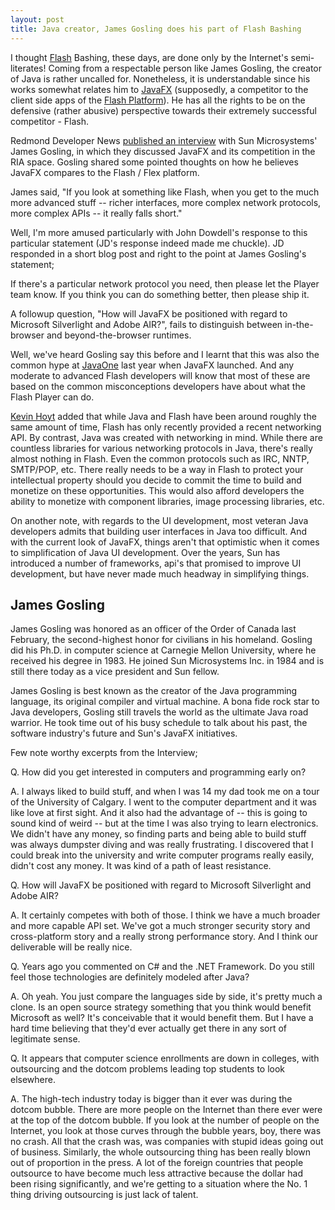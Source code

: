```yaml
---
layout: post
title: Java creator, James Gosling does his part of Flash Bashing
---
```


I thought <a href="http://www.adobe.com/go/flash/">Flash</a> Bashing, these days, are done only by the Internet's semi-literates! Coming from a respectable person like James Gosling, the creator of Java is rather uncalled for. Nonetheless, it is understandable since his works somewhat relates him to <a href="http://java.sun.com/javafx/">JavaFX</a> (supposedly, a competitor to the client side apps of the <a href="http://www.adobe.com/platform/flash/">Flash Platform</a>). He has all the rights to be on the defensive (rather abusive) perspective towards their extremely successful competitor - Flash.

Redmond Developer News <a href="http://reddevnews.com/qandas/article.aspx?editorialsid=121">published an interview</a> with Sun Microsystems' James Gosling, in which they discussed JavaFX and its competition in the RIA space. Gosling shared some pointed thoughts on how he believes JavaFX compares to the Flash / Flex platform. 

James said, "If you look at something like Flash, when you get to the much more advanced stuff -- richer interfaces, more complex network protocols, more complex APIs -- it really falls short."

Well, I'm more amused particularly with John Dowdell's response to this particular statement (JD's response indeed made me chuckle). JD responded in a short blog post and right to the point at James Gosling's statement;

If there's a particular network protocol you need, then please let the Player team know. If you think you can do something better, then please ship it.

A followup question, "How will JavaFX be positioned with regard to Microsoft Silverlight and Adobe AIR?", fails to distinguish between in-the-browser and beyond-the-browser runtimes.

Well, we've heard Gosling say this before and I learnt that this was also the common hype at <a href="http://java.sun.com/javaone/">JavaOne</a> last year when JavaFX launched. And any moderate to advanced Flash developers will know that most of these are based on the common misconceptions developers have about what the Flash Player can do.

<a href="http://blog.kevinhoyt.org/">Kevin Hoyt</a> added that while Java and Flash have been around roughly the same amount of time, Flash has only recently provided a recent networking API. By contrast, Java was created with networking in mind. While there are countless libraries for various networking protocols in Java, there's really almost nothing in Flash. Even the common protocols such as IRC, NNTP, SMTP/POP, etc. There really needs to be a way in Flash to protect your intellectual property should you decide to commit the time to build and monetize on these opportunities. This would also afford developers the ability to monetize with component libraries, image processing libraries, etc.

On another note, with regards to the UI development, most veteran Java developers admits that building user interfaces in Java too difficult. And with the current look of JavaFX, things aren't that optimistic when it comes to simplification of Java UI development. Over the years, Sun has introduced a number of frameworks, api's that promised to improve UI development, but have never made much headway in simplifying things.

## James Gosling

James Gosling was honored as an officer of the Order of Canada last February, the second-highest honor for civilians in his homeland. Gosling did his Ph.D. in computer science at Carnegie Mellon University, where he received his degree in 1983. He joined Sun Microsystems Inc. in 1984 and is still there today as a vice president and Sun fellow.

James Gosling is best known as the creator of the Java programming language, its original compiler and virtual machine. A bona fide rock star to Java developers, Gosling still travels the world as the ultimate Java road warrior. He took time out of his busy schedule to talk about his past, the software industry's future and Sun's JavaFX initiatives.


Few note worthy excerpts from the Interview;

Q. How did you get interested in computers and programming early on?

A. I always liked to build stuff, and when I was 14 my dad took me on a tour of the University of Calgary. I went to the computer department and it was like love at first sight. And it also had the advantage of -- this is going to sound kind of weird -- but at the time I was also trying to learn electronics. We didn't have any money, so finding parts and being able to build stuff was always dumpster diving and was really frustrating. I discovered that I could break into the university and write computer programs really easily, didn't cost any money. It was kind of a path of least resistance.

Q. How will JavaFX be positioned with regard to Microsoft Silverlight and Adobe AIR?

A. It certainly competes with both of those. I think we have a much broader and more capable API set. We've got a much stronger security story and cross-platform story and a really strong performance story. And I think our deliverable will be really nice.

Q. Years ago you commented on C# and the .NET Framework. Do you still feel those technologies are definitely modeled after Java?

A. Oh yeah. You just compare the languages side by side, it's pretty much a clone. Is an open source strategy something that you think would benefit Microsoft as well? It's conceivable that it would benefit them. But I have a hard time believing that they'd ever actually get there in any sort of legitimate sense.

Q. It appears that computer science enrollments are down in colleges, with outsourcing and the dotcom problems leading top students to look elsewhere.

A. The high-tech industry today is bigger than it ever was during the dotcom bubble. There are more people on the Internet than there ever were at the top of the dotcom bubble. If you look at the number of people on the Internet, you look at those curves through the bubble years, boy, there was no crash. All that the crash was, was companies with stupid ideas going out of business. Similarly, the whole outsourcing thing has been really blown out of proportion in the press. A lot of the foreign countries that people outsource to have become much less attractive because the dollar had been rising significantly, and we're getting to a situation where the No. 1 thing driving outsourcing is just lack of talent.